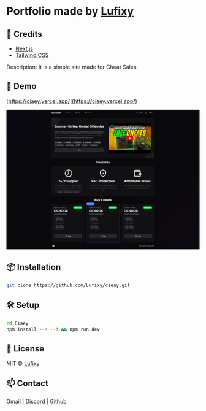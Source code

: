 # Portfolio made by [Lufixy](https://github.com/Lufixy)

## 📝 Credits

 - [Next.js](https://nextjs.org/)
 - [Tailwind CSS](https://tailwindcss.com/)
 
 Description: It is a simple site made for Cheat Sales.
## 🚀 Demo

[https://ciaey.vercel.app/](https://ciaey.vercel.app/)

![Demo Screenshot](images/screenshot.png)
## 📦 Installation

```bash 
git clone https://github.com/Lufixy/cieay.git
```

## 🛠 Setup

```bash
cd Ciaey
npm install --s --f && npm run dev
```

## 📄 License

MIT © [Lufixy](./LICENSE)

## 📫 Contact

[Gmail](mailto:mustafacan262d@gmail.com) |  [Discord](https://discord.com/users/243101949606625281) | [Github](https://github.com/Lufixy)

